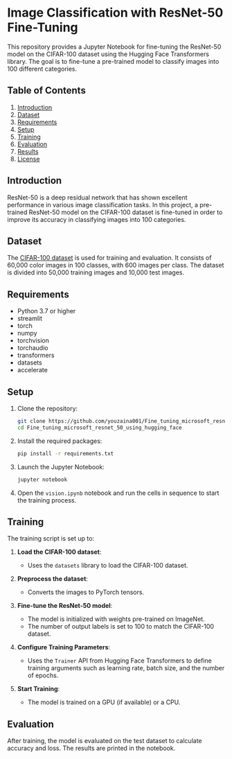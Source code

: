 # Image Classification with ResNet-50 Fine-Tuning

This repository provides a Jupyter Notebook for fine-tuning the ResNet-50 model on the CIFAR-100 dataset using the Hugging Face Transformers library. The goal is to fine-tune a pre-trained model to classify images into 100 different categories.

## Table of Contents

1. [Introduction](#introduction)
2. [Dataset](#dataset)
3. [Requirements](#requirements)
4. [Setup](#setup)
5. [Training](#training)
6. [Evaluation](#evaluation)
7. [Results](#results)
8. [License](#license)

## Introduction

ResNet-50 is a deep residual network that has shown excellent performance in various image classification tasks. In this project, a pre-trained ResNet-50 model on the CIFAR-100 dataset is fine-tuned in order to improve its accuracy in classifying images into 100 categories.

## Dataset

The [CIFAR-100 dataset](https://www.cs.toronto.edu/~kriz/cifar.html) is used for training and evaluation. It consists of 60,000 color images in 100 classes, with 600 images per class. The dataset is divided into 50,000 training images and 10,000 test images.

## Requirements

- Python 3.7 or higher
- streamlit
- torch
- numpy
- torchvision
- torchaudio
- transformers
- datasets
- accelerate

## Setup

1. Clone the repository:

    ```bash
    git clone https://github.com/youzaina001/Fine_tuning_microsoft_resnet_50_using_hugging_face.git
    cd Fine_tuning_microsoft_resnet_50_using_hugging_face
    ```

2. Install the required packages:

    ```bash
    pip install -r requirements.txt
    ```

3. Launch the Jupyter Notebook:

    ```bash
    jupyter notebook
    ```

4. Open the `vision.ipynb` notebook and run the cells in sequence to start the training process.

## Training

The training script is set up to:

1. **Load the CIFAR-100 dataset**:
    - Uses the `datasets` library to load the CIFAR-100 dataset.
   
2. **Preprocess the dataset**:
    - Converts the images to PyTorch tensors.

3. **Fine-tune the ResNet-50 model**:
    - The model is initialized with weights pre-trained on ImageNet.
    - The number of output labels is set to 100 to match the CIFAR-100 dataset.

4. **Configure Training Parameters**:
    - Uses the `Trainer` API from Hugging Face Transformers to define training arguments such as learning rate, batch size, and the number of epochs.

5. **Start Training**:
    - The model is trained on a GPU (if available) or a CPU.

## Evaluation

After training, the model is evaluated on the test dataset to calculate accuracy and loss. The results are printed in the notebook.


